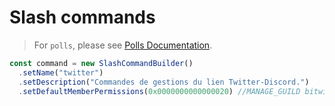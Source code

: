 # Slash commands

> For `polls`, please see [Polls Documentation](./polls.md).

```javascript
const command = new SlashCommandBuilder()
  .setName("twitter")
  .setDescription("Commandes de gestions du lien Twitter-Discord.")
  .setDefaultMemberPermissions(0x0000000000000020) //MANAGE_GUILD bitwise
```